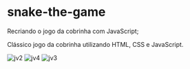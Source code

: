 # snake-the-game

Recriando o jogo da cobrinha com JavaScript;

Clássico jogo da cobrinha utilizando HTML, CSS e JavaScript.


![jv2](https://user-images.githubusercontent.com/66983974/118418330-6d485400-b68e-11eb-9e9e-10b881d66d43.jpg)
![jv4](https://user-images.githubusercontent.com/66983974/118418337-73d6cb80-b68e-11eb-9ccd-6fd4e2be08f8.jpg)
![jv3](https://user-images.githubusercontent.com/66983974/118418360-89e48c00-b68e-11eb-84f1-807fe9a2b319.jpg)
